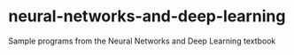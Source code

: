 # neural-networks-and-deep-learning
Sample programs from the Neural Networks and Deep Learning textbook
